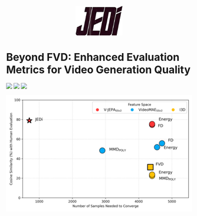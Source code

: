 <p align="center">
<a href="https://oooolga.github.io/ctrl-v.github.io/">
    <picture>
        <img alt="logo" src="./assets/logo-sparkles.png" height="80">
    </picture>
</a>
</p>

# Beyond FVD: Enhanced Evaluation Metrics for Video Generation Quality

<p align="left">
<a href="https://oooolga.github.io/JEDi.github.io/" alt="webpage">
    <img src="https://img.shields.io/badge/Webpage-JEDi-darkviolet" /></a>
<img src="https://img.shields.io/github/license/oooolga/JEDi" />
<img src="https://views.whatilearened.today/views/github/oooolga/JEDi.svg" />
<p align="center">
<picture>
  <img src="./assets/teaser_plot.png">
</picture>
</p>